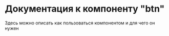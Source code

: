# Документация к компоненту "btn"

Здесь можно описать как пользоваться компонентом и для чего он нужен
